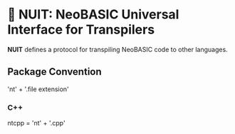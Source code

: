 # 🌃 NUIT: NeoBASIC Universal Interface for Transpilers

**NUIT** defines a protocol for transpiling NeoBASIC code to other languages.


## Package Convention

'nt' + '.file extension'


### C++

ntcpp = 'nt' + '.cpp'
